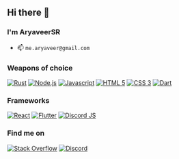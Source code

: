## Hi there 👋
### I'm AryaveerSR 

- 📫 `me.aryaveer@gmail.com`

### Weapons of choice

[![Rust](https://img.shields.io/badge/rust-%23000000.svg?style=for-the-badge&logo=rust&logoColor=white)](https://www.rust-lang.org) 
[![Node.js](https://img.shields.io/badge/node.js%20-%2343853D.svg?&style=for-the-badge&logo=node.js&logoColor=white)](https://nodejs.org)
[![Javascript](https://img.shields.io/badge/javascript%20-%23323330.svg?&style=for-the-badge&logo=javascript&logoColor=%23F7DF1E)](https://www.javascript.com/)
[![HTML 5](https://img.shields.io/badge/html5%20-%23E34F26.svg?style=for-the-badge&logo=html5&logoColor=white)](https://www.w3schools.com)
[![CSS 3](https://img.shields.io/badge/css3%20-%231572B6.svg?style=for-the-badge&logo=css3&logoColor=white)](https://www.w3schools.com)
[![Dart](https://img.shields.io/badge/dart-%230175C2.svg?style=for-the-badge&logo=dart&logoColor=white)](https://dart.dev)

### Frameworks

[![React](https://img.shields.io/badge/react-%2320232a.svg?style=for-the-badge&logo=react&logoColor=%2361DAFB)](https://react.dev)
[![Flutter](https://img.shields.io/badge/Flutter-%2302569B.svg?style=for-the-badge&logo=Flutter&logoColor=white)](https://flutter.dev)
[![Discord JS](https://img.shields.io/badge/discord%2Ejs-%232B61B3?style=for-the-badge)](https://discord.js.org)

### Find me on

[![Stack Overflow](https://img.shields.io/badge/-Stackoverflow-FE7A16?style=for-the-badge&logo=stack-overflow&logoColor=white)](https://stackoverflow.com)
[![Discord](https://img.shields.io/badge/Discord-%235865F2.svg?style=for-the-badge&logo=discord&logoColor=white)](https://discordapp.com/users/668051393797554176)
